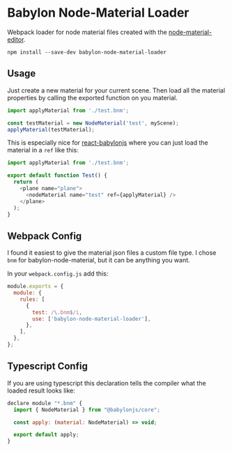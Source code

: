 # Babylon Node-Material Loader

Webpack loader for node material files created with the [node-material-editor](https://nodematerial-editor.babylonjs.com/).

`npm install --save-dev babylon-node-material-loader`

## Usage

Just create a new material for your current scene. Then load all the material properties by calling the exported function on you material.

```js
import applyMaterial from './test.bnm';

const testMaterial = new NodeMaterial('test', myScene);
applyMaterial(testMaterial);
```

This is especially nice for [react-babylonjs](https://github.com/brianzinn/react-babylonjs) where you can just load the material in a `ref` like this:

```js
import applyMaterial from './test.bnm';

export default function Test() {
  return (
    <plane name="plane">
      <nodeMaterial name="test" ref={applyMaterial} />
    </plane>
  );
}
```

## Webpack Config

I found it easiest to give the material json files a custom file type. I chose `bnm` for babylon-node-material, but it can be anything you want.

In your `webpack.config.js` add this:

```js
module.exports = {
  module: {
    rules: [
      {
        test: /\.bnm$/i,
        use: ['babylon-node-material-loader'],
      },
    ],
  },
};
```

## Typescript Config

If you are using typescript this declaration tells the compiler what the loaded result looks like:

```js
declare module "*.bnm" {
  import { NodeMaterial } from "@babylonjs/core";

  const apply: (material: NodeMaterial) => void;

  export default apply;
}
```
